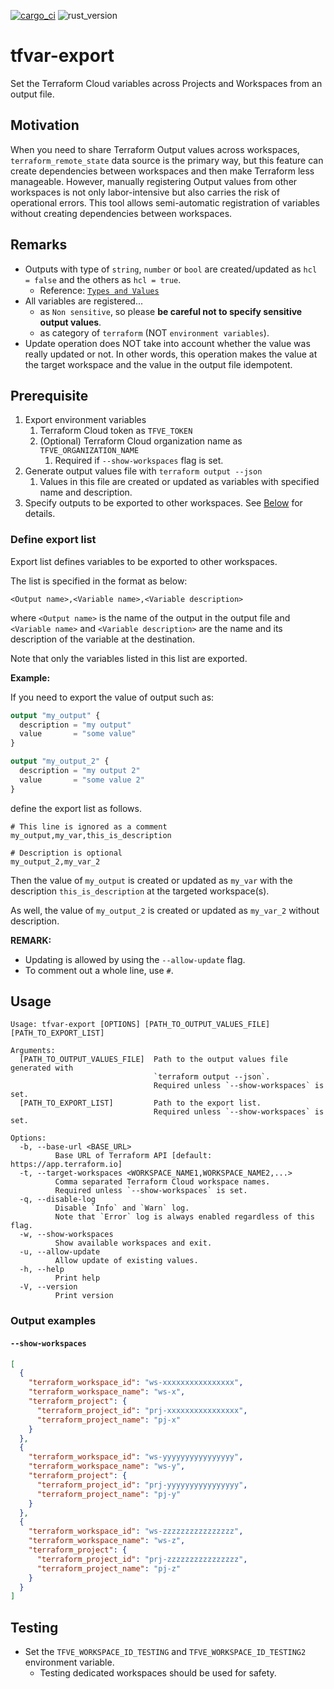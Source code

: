 [![cargo_ci](https://github.com/kv5h/tfvar-export/actions/workflows/cargo_ci.yaml/badge.svg)](https://github.com/kv5h/tfvar-export/blob/main/.github/workflows/cargo_ci.yaml)
![rust_version](https://img.shields.io/badge/Rust_version-rustc_1.80.0--nightly-red)

# tfvar-export

Set the Terraform Cloud variables across Projects and Workspaces from an output
file.

## Motivation

When you need to share Terraform Output values across workspaces,
`terraform_remote_state` data source is the primary way, but this feature can
create dependencies between workspaces and then make Terraform less manageable.
However, manually registering Output values from other workspaces is not only
labor-intensive but also carries the risk of operational errors. This tool
allows semi-automatic registration of variables without creating dependencies
between workspaces.

## Remarks

- Outputs with type of `string`, `number` or `bool` are created/updated as
  `hcl = false` and the others as `hcl = true`.
  - Reference:
    [`Types and Values`](https://developer.hashicorp.com/terraform/language/expressions/types)
- All variables are registered...
  - as `Non sensitive`, so please **be careful not to specify sensitive output
    values**.
  - as category of `terraform` (NOT `environment variables`).
- Update operation does NOT take into account whether the value was really
  updated or not. In other words, this operation makes the value at the target
  workspace and the value in the output file idempotent.

## Prerequisite

1. Export environment variables
   1. Terraform Cloud token as `TFVE_TOKEN`
   1. (Optional) Terraform Cloud organization name as `TFVE_ORGANIZATION_NAME`
      1. Required if `--show-workspaces` flag is set.
1. Generate output values file with `terraform output --json`
   1. Values in this file are created or updated as variables with specified
      name and description.
1. Specify outputs to be exported to other workspaces. See
   [Below](#define-export-list) for details.

### Define export list

Export list defines variables to be exported to other workspaces.

The list is specified in the format as below:

```text
<Output name>,<Variable name>,<Variable description>
```

where `<Output name>` is the name of the output in the output file and
`<Variable name>` and `<Variable description>` are the name and its description
of the variable at the destination.

Note that only the variables listed in this list are exported.

**Example:**

If you need to export the value of output such as:

```terraform
output "my_output" {
  description = "my output"
  value       = "some value"
}

output "my_output_2" {
  description = "my output 2"
  value       = "some value 2"
}
```

define the export list as follows.

```text
# This line is ignored as a comment
my_output,my_var,this_is_description

# Description is optional
my_output_2,my_var_2
```

Then the value of `my_output` is created or updated as `my_var` with the
description `this_is_description` at the targeted workspace(s).

As well, the value of `my_output_2` is created or updated as `my_var_2` without
description.

**REMARK:**

- Updating is allowed by using the `--allow-update` flag.
- To comment out a whole line, use `#`.

## Usage

```text
Usage: tfvar-export [OPTIONS] [PATH_TO_OUTPUT_VALUES_FILE] [PATH_TO_EXPORT_LIST]

Arguments:
  [PATH_TO_OUTPUT_VALUES_FILE]  Path to the output values file generated with
                                `terraform output --json`.
                                Required unless `--show-workspaces` is set.
  [PATH_TO_EXPORT_LIST]         Path to the export list.
                                Required unless `--show-workspaces` is set.

Options:
  -b, --base-url <BASE_URL>
          Base URL of Terraform API [default: https://app.terraform.io]
  -t, --target-workspaces <WORKSPACE_NAME1,WORKSPACE_NAME2,...>
          Comma separated Terraform Cloud workspace names.
          Required unless `--show-workspaces` is set.
  -q, --disable-log
          Disable `Info` and `Warn` log.
          Note that `Error` log is always enabled regardless of this flag.
  -w, --show-workspaces
          Show available workspaces and exit.
  -u, --allow-update
          Allow update of existing values.
  -h, --help
          Print help
  -V, --version
          Print version
```

### Output examples

#### `--show-workspaces`

```json
[
  {
    "terraform_workspace_id": "ws-xxxxxxxxxxxxxxxx",
    "terraform_workspace_name": "ws-x",
    "terraform_project": {
      "terraform_project_id": "prj-xxxxxxxxxxxxxxxx",
      "terraform_project_name": "pj-x"
    }
  },
  {
    "terraform_workspace_id": "ws-yyyyyyyyyyyyyyyy",
    "terraform_workspace_name": "ws-y",
    "terraform_project": {
      "terraform_project_id": "prj-yyyyyyyyyyyyyyyy",
      "terraform_project_name": "pj-y"
    }
  },
  {
    "terraform_workspace_id": "ws-zzzzzzzzzzzzzzzz",
    "terraform_workspace_name": "ws-z",
    "terraform_project": {
      "terraform_project_id": "prj-zzzzzzzzzzzzzzzz",
      "terraform_project_name": "pj-z"
    }
  }
]
```

## Testing

- Set the `TFVE_WORKSPACE_ID_TESTING` and `TFVE_WORKSPACE_ID_TESTING2`
  environment variable.
  - Testing dedicated workspaces should be used for safety.
